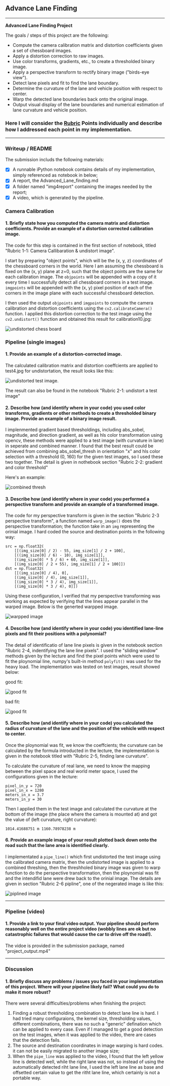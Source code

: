 ## Advance Lane Finding
---

**Advanced Lane Finding Project**

The goals / steps of this project are the following:

* Compute the camera calibration matrix and distortion coefficients given a set of chessboard images.
* Apply a distortion correction to raw images.
* Use color transforms, gradients, etc., to create a thresholded binary image.
* Apply a perspective transform to rectify binary image ("birds-eye view").
* Detect lane pixels and fit to find the lane boundary.
* Determine the curvature of the lane and vehicle position with respect to center.
* Warp the detected lane boundaries back onto the original image.
* Output visual display of the lane boundaries and numerical estimation of lane curvature and vehicle position.

### Here I will consider the [Rubric](https://review.udacity.com/#!/rubrics/571/view) Points individually and describe how I addressed each point in my implementation.  

---
### Writeup / README

The submission includs the following materials: 
- [x] A runnable iPython notebook contains details of my implementation, simply referenced as notebook in below;
- [x] A report, the Advanced_Lane_finding.md
- [x] A folder named "img4report" containing the images needed by the report;
- [x] A video, which is generated by the pipeline. 

### Camera Calibration

#### 1. Briefly state how you computed the camera matrix and distortion coefficients. Provide an example of a distortion corrected calibration image.

The code for this step is contained in the first section of notebook, titled "Rubric 1-1: Camera Callibaration & undistort image".

I start by preparing "object points", which will be the (x, y, z) coordinates of the chessboard corners in the world. Here I am assuming the chessboard is fixed on the (x, y) plane at z=0, such that the object points are the same for each calibration image.  The `objpoints` will be appended with a copy of it every time I successfully detect all chessboard corners in a test image.  `imgpoints` will be appended with the (x, y) pixel position of each of the corners in the image plane with each successful chessboard detection.  

I then used the output `objpoints` and `imgpoints` to compute the camera calibration and distortion coefficients using the `cv2.calibrateCamera()` function.  I applied this distortion correction to the test image using the `cv2.undistort()` function and obtained this result for calibration10.jpg: 

![undistorted chess board](./img4report/undistorted_chess_board.png)

### Pipeline (single images)

#### 1. Provide an example of a distortion-corrected image.

The calculated calibration matrix and distortion coeffcients are applied to test4.jpg for undistortation, the result looks like this:

![undistorted test image](./img4report/undistorted_test_lane.png). 

The result can also be found in the notebook "Rubric 2-1: undistort a test image"

#### 2. Describe how (and identify where in your code) you used color transforms, gradients or other methods to create a thresholded binary image.  Provide an example of a binary image result.

I implenmented gradient based thresholdings, including abs_sobel, magnitude, and direction gradient, as well as hls color transformation using opencv, these methods were applied to a test image (with curvature in lane) in seperate and combined manner. I found that the best result could be achieved from combining abs_sobel_thresh in orientation "x" and hls color selection with a threshold (0, 160) for the given test images, so I used these two together. The detail is given in nothebook section "Rubric 2-2: gradient and color threshold"

Here's an example: 

![combined thresh](./img4report/hls_selection.png)

#### 3. Describe how (and identify where in your code) you performed a perspective transform and provide an example of a transformed image.

The code for my perspective transform is given in the section "Rubric 2-3 perspective transform", a function named `warp_image()` does the perspective transformation; the function take in an `img` representing the orinial image. I hard coded the source and destination points in the following way: 

```
src = np.float32(
    [[(img_size[0] / 2) - 55, img_size[1] / 2 + 100],
    [((img_size[0] / 6) - 10), img_size[1]],
    [(img_size[0] * 5 / 6) + 60, img_size[1]],
    [(img_size[0] / 2 + 55), img_size[1] / 2 + 100]])
dst = np.float32(
    [[(img_size[0] / 4), 0],
    [(img_size[0] / 4), img_size[1]],
    [(img_size[0] * 3 / 4), img_size[1]],
    [(img_size[0] * 3 / 4), 0]])

```

Using these configuration, I verified that my perspective transforming was working as expected by verifying that the lines appear parallel in the warped image. Below is the generted warpped image. 

![warpped image](./img4report/warpped_image.png)

#### 4. Describe how (and identify where in your code) you identified lane-line pixels and fit their positions with a polynomial?

The detail of identificatio of lane line pixels is given in the notebook section "Rubric 2-4, indentifying the lane line pixels". I used the "sliding window" methods given by the lecture and find the pixel points which were used to fit the ploynomial line, numpy's built-in method `polyfit()` was used for the heavy load. The implementation was tested on  test images, result showed below: 

good fit: 

![good fit](./img4report/good_fit.png)

bad fit: 

![good fit](./img4report/bad_fit.png)

#### 5. Describe how (and identify where in your code) you calculated the radius of curvature of the lane and the position of the vehicle with respect to center.

Once the ploynomial was fit, we know the coeffcients; the curvature can be calculated by the formula introducted in the lecture, the implementation is given in the notebook titled with "Rubric 2-5, finding lane curvature".

To calculate the curvature of real lane, we need to know the mapping between the pixel space and real world meter space, I used the configurations given in the lecture:

```
pixel_in_y = 720
pixel_in_x = 1280  
meters_in_x = 3.7
meters_in_y = 30

```

Then I applied them in the test image and calculated the curvature at the bottom of the image (the place where the camera is mounted at) and got the value of (left curvature, right curvature):
```
1014.41688751 m 1160.78978238 m
```

#### 6. Provide an example image of your result plotted back down onto the road such that the lane area is identified clearly.

I implementated a `pipe_line()` which first undistorted the test image using the calibrated camera matrix, then the undistorted image is applied to a combined threshing, then the threshholed binary image was given to warp function to do the perspective transformation, then the ploynomial was fit and the intendifid lane were drew back to the orinial image. The details are given in section "Rubric 2-6 pipline", one of the negerated image is like this:

![piplined image](./img4report/pipeline.png)

---

### Pipeline (video)

#### 1. Provide a link to your final video output.  Your pipeline should perform reasonably well on the entire project video (wobbly lines are ok but no catastrophic failures that would cause the car to drive off the road!).

The vidoe is provided in the submission package, named "project_output.mp4"

---

### Discussion

#### 1. Briefly discuss any problems / issues you faced in your implementation of this project.  Where will your pipeline likely fail?  What could you do to make it more robust?

There were several difficulties/problems when finishing the project:
1. Finding a robust thresholding combination to detect lane line is hard. I had tried many configuraions, the kernel size, thresholding values, different combinations, there was no such a "generic" defination which can be applied to every case. Even if I managed to get a good detection on the test images, when it was applied to the video, there are cases that the detection fails. 
2. The source and destination coordinates in image warping is hard codes. it can not be easily migrated to another image size;
3. When the `pipe_line` was applied to the video, I found that the left yellow line is detected well, while the right lane was not, so instead of using the automatically detected riht lane line, I used the left lane line as base and offsetted certain value to get the ritht lane line, which certainly is not a portable way. 


